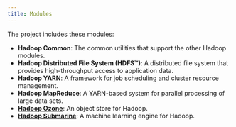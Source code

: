 ```yaml
---
title: Modules
---
```

<!---
  Licensed under the Apache License, Version 2.0 (the "License");
  you may not use this file except in compliance with the License.
  You may obtain a copy of the License at

   https://www.apache.org/licenses/LICENSE-2.0

  Unless required by applicable law or agreed to in writing, software
  distributed under the License is distributed on an "AS IS" BASIS,
  WITHOUT WARRANTIES OR CONDITIONS OF ANY KIND, either express or implied.
  See the License for the specific language governing permissions and
  limitations under the License. See accompanying LICENSE file.
-->
The project includes these modules:

  - __Hadoop Common__: The common utilities that support the other Hadoop modules.
  - __Hadoop Distributed File System (HDFS™)__: A distributed file system that provides high-throughput access to application data.
  - __Hadoop YARN__: A framework for job scheduling and cluster resource management.
  - __Hadoop MapReduce__: A YARN-based system for parallel processing of large data sets.
  - __[Hadoop Ozone](https://hadoop.apache.org/ozone/)__: An object store for Hadoop.
  - __[Hadoop Submarine](https://hadoop.apache.org/submarine/)__: A machine learning engine for Hadoop.
